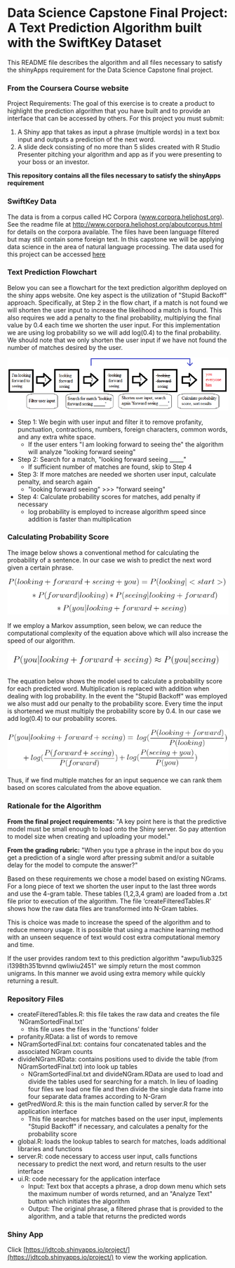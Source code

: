 # Data Science Capstone Final Project: A Text Prediction Algorithm built with the SwiftKey Dataset
This README file describes the algorithm and all files necessary to satisfy the shinyApps requirement for the Data Science Capstone final project.

### From the Coursera Course website
Project Requirements:
The goal of this exercise is to create a product to highlight the prediction algorithm that you have built and to provide an interface that can be accessed by others. For this project you must submit:

1. A Shiny app that takes as input a phrase (multiple words) in a text box input and outputs a prediction of the next word.
2. A slide deck consisting of no more than 5 slides created with R Studio Presenter pitching your algorithm and app as if you were presenting to your boss or an investor.

**This repository contains all the files necessary to satisfy the shinyApps requirement**


### SwiftKey Data
The data is from a corpus called HC Corpora (www.corpora.heliohost.org). See the readme file at http://www.corpora.heliohost.org/aboutcorpus.html for details on the corpora available. The files have been language filtered but may still contain some foreign text. In this capstone we will be applying data science in the area of natural language processing. The data used for this project can be accessed [here](https://d396qusza40orc.cloudfront.net/dsscapstone/dataset/Coursera-SwiftKey.zip)


### Text Prediction Flowchart

Below you can see a flowchart for the text prediction algorithm deployed on the shiny apps website. One key aspect is the utilization of "Stupid Backoff" approach. Specifically, at Step 2 in the flow chart, if a match is not found we will shorten the user input to increase the likelihood a match is found. This also requires we add a penalty to the final probability, multiplying the final value by 0.4 each time we shorten the user input. For this implementation we are using log probability so we will add log(0.4) to the final probability. We should note that we only shorten the user input if we have not found the number of matches desired by the user.

![Flow](figures/flowChartCapstone.png)

- Step 1: We begin with user input and filter it to remove profanity, punctuation, contractions, numbers, foreign characters, common words, and any extra white space.
	+ If the user enters "I am looking forward to seeing the" the algorithm will analyze "looking forward seeing" 
- Step 2: Search for a match, "looking forward seeing _____"
	+ If sufficient number of matches are found, skip to Step 4
- Step 3: If more matches are needed we shorten user input, calculate penalty, and search again
	+ "looking forward seeing" >>> "forward seeing"
- Step 4: Calculate probability scores for matches, add penalty if necessary
	+ log probability is employed to increase algorithm speed since addition is faster than multiplication


### Calculating Probability Score
The image below shows a conventional method for calculating the probability of a sentence. In our case we wish to predict the next word given a certain phrase.

![prob1](figures/probBase.png)

If we employ a Markov assumption, seen below, we can reduce the computational complexity of the equation above which will also increase the speed of our algorithm.

![prob2](figures/probMarkov.png)

The equation below shows the model used to calculate a probability score for each predicted word. Multiplication is replaced with addition when dealing with log probability. In the event the "Stupid Backoff" was employed we also must add our penalty to the probability score. Every time the input is shortened we must multiply the probability score by 0.4. In our case we add log(0.4) to our probability scores.

![prob3](figures/probCapstone.png)

Thus, if we find multiple matches for an input sequence we can rank them based on scores calculated from the above equation.

### Rationale for the Algorithm
**From the final project requirements:** "A key point here is that the predictive model must be small enough to load onto the Shiny server. So pay attention to model size when creating and uploading your model." 

**From the grading rubric:** "When you type a phrase in the input box do you get a prediction of a single word after pressing submit and/or a suitable delay for the model to compute the answer?"

Based on these requirements we chose a model based on existing NGrams. For a long piece of text we shorten the user input to the last three words and use the 4-gram table. These tables (1,2,3,4 gram) are loaded from a .txt file prior to execution of the algorithm. The file ‘createFilteredTables.R’ shows how the raw data files are transformed into N-Gram tables.

This is choice was made to increase the speed of the algorithm and to reduce memory usage. It is possible that using a machine learning method with an unseen sequence of text would cost extra computational memory and time.

If the user provides random text to this prediction algorithm "awpu1iub325  i1398th351bvnnd  qwliwiu2451" we simply return the most common unigrams. In this manner we avoid using extra memory while quickly returning a result.


### Repository Files
- createFilteredTables.R: this file takes the raw data and creates the file 'NGramSortedFinal.txt'
	+ this file uses the files in the 'functions' folder
- profanity.RData: a list of words to remove
- NGramSortedFinal.txt: contains four concatenated tables and the associated NGram counts
- divideNGram.RData: contains positions used to divide the table (from NGramSortedFinal.txt) into look up tables
	+ NGramSortedFinal.txt and divideNGram.RData are used to load and divide the tables used for searching for a match. In lieu of loading four files we load one file and then divide the single data frame into four separate data frames according to N-Gram
- getPredWord.R: this is the main function called by server.R for the application interface
	+ This file searches for matches based on the user input, implements "Stupid Backoff" if necessary, and calculates a penalty for the probability score
- global.R: loads the lookup tables to search for matches, loads additional libraries and functions
- server.R: code necessary to access user input, calls functions necessary to predict the next word, and return results to the user interface 
- ui.R: code necessary for the application interface
	+ Input: Text box that accepts a phrase, a drop down menu which sets the maximum number of words returned, and an "Analyze Text" button which initiates the algorithm 
	+ Output: The original phrase, a filtered phrase that is provided to the algorithm, and a table that returns the predicted words

### Shiny App
Click [https://jdtcob.shinyapps.io/project/](https://jdtcob.shinyapps.io/project/) to view the working application.